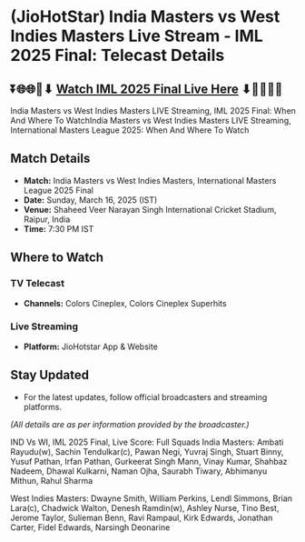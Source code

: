# (JioHotStar) India Masters vs West Indies Masters Live Stream - IML 2025 Final: Telecast Details

## ⏬🌐🌐📌⬇ [Watch IML 2025 Final Live Here](https://ptvsportshd.net/india-masters-vs-west-indies-masters-final-ind-vs-wi-masters-live-ptv-sports/) ⬇📌🌐🌐⏬

India Masters vs West Indies Masters LIVE Streaming, IML 2025 Final: When And Where To WatchIndia Masters vs West Indies Masters LIVE Streaming, International Masters League 2025: When And Where To Watch

## Match Details

- **Match:** India Masters vs West Indies Masters, International Masters League 2025 Final
- **Date:** Sunday, March 16, 2025 (IST)
- **Venue:** Shaheed Veer Narayan Singh International Cricket Stadium, Raipur, India
- **Time:** 7:30 PM IST

## Where to Watch

### TV Telecast
- **Channels:** Colors Cineplex, Colors Cineplex Superhits

### Live Streaming
- **Platform:** JioHotstar App & Website

## Stay Updated
- For the latest updates, follow official broadcasters and streaming platforms.

*(All details are as per information provided by the broadcaster.)*

IND Vs WI, IML 2025 Final, Live Score: Full Squads
India Masters: Ambati Rayudu(w), Sachin Tendulkar(c), Pawan Negi, Yuvraj Singh, Stuart Binny, Yusuf Pathan, Irfan Pathan, Gurkeerat Singh Mann, Vinay Kumar, Shahbaz Nadeem, Dhawal Kulkarni, Naman Ojha, Saurabh Tiwary, Abhimanyu Mithun, Rahul Sharma

West Indies Masters: Dwayne Smith, William Perkins, Lendl Simmons, Brian Lara(c), Chadwick Walton, Denesh Ramdin(w), Ashley Nurse, Tino Best, Jerome Taylor, Sulieman Benn, Ravi Rampaul, Kirk Edwards, Jonathan Carter, Fidel Edwards, Narsingh Deonarine
